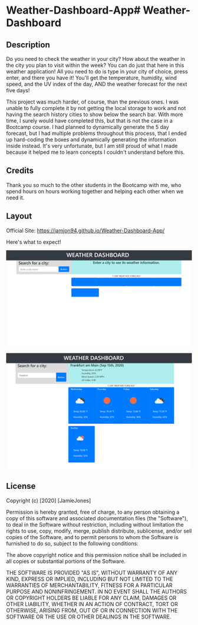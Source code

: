 # Weather-Dashboard-App# Weather-Dashboard

## Description

Do you need to check the weather in your city? How about the weather in the city you plan to visit within the week? You can do just that here in this weather application! All you need to do is type in your city of choice, press enter, and there you have it! You'll get the temperature, humidity, wind speed, and the UV index of the day, AND the weather forecast for the next five days!

This project was much harder, of course, than the previous ones. I was unable to fully complete it by not getting the local storage to work and not having the search history cities to show below the search bar. With more time, I surely would have completed this, but that is not the case in a Bootcamp course. I had planned to dynamically generate the 5 day forecast, but I had multiple problems throughout this process, that I ended up hard-coding the boxes and dynamically generating the information inside instead. It's very unfortunate, but I am still proud of what I made because it helped me to learn concepts I couldn't understand before this.

## Credits

Thank you so much to the other students in the Bootcamp with me, who spend hours on hours working together and helping each other when we need it.

## Layout

Official Site: https://jamjon94.github.io/Weather-Dashboard-App/

Here's what to expect!

![WeatherApp](weather-dashboard-app1.png "Weather App")

![WeatherApp2](weather-dashboard-app2.png "Weather App 2")

## License

Copyright (c) [2020] [JamieJones]

Permission is hereby granted, free of charge, to any person obtaining a copy of this software and associated documentation files (the "Software"), to deal in the Software without restriction, including without limitation the rights to use, copy, modify, merge, publish distribute, sublicense, and/or sell copies of the Software, and to permit persons to whom the Software is furnished to do so, subject to the following conditions:

The above copyright notice and this permission notice shall be included in all copies or substantial portions of the Software.

THE SOFTWARE IS PROVIDED "AS IS", WITHOUT WARRANTY OF ANY KIND, EXPRESS OR IMPLIED, INCLUDING BUT NOT LIMITED TO THE WARRANTIES OF MERCHANTABILITY, FITNESS FOR A PARTICULAR PURPOSE AND NONINFRINGEMENT. IN NO EVENT SHALL THE AUTHORS OR COPYRIGHT HOLDERS BE LIABLE FOR ANY CLAIM, DAMAGES OR OTHER LIABILITY, WHETHER IN AN ACTION OF CONTRACT, TORT OR OTHERWISE, ARISING FROM, OUT OF OR IN CONNECTION WITH THE SOFTWARE OR THE USE OR OTHER DEALINGS IN THE SOFTWARE.
